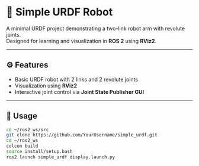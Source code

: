 # 🦾 Simple URDF Robot

A minimal URDF project demonstrating a two-link robot arm with revolute joints.  
Designed for learning and visualization in **ROS 2** using **RViz2**.

---

## ⚙️ Features
- Basic URDF robot with 2 links and 2 revolute joints  
- Visualization using **RViz2**  
- Interactive joint control via **Joint State Publisher GUI**  

---

## 🚀 Usage
```bash
cd ~/ros2_ws/src
git clone https://github.com/YourUsername/simple_urdf.git
cd ~/ros2_ws
colcon build
source install/setup.bash
ros2 launch simple_urdf display.launch.py

